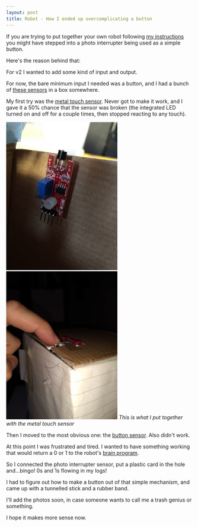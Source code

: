```yaml
---
layout: post
title: Robot - How I ended up overcomplicating a button
---
```


If you are trying to put together your own robot following [my instructions](https://github.com/angelalonso/robot) you might have stepped into a photo interrupter being used as a simple button.

Here's the reason behind that:

For v2 I wanted to add some kind of input and output.

For now, the bare minimum input I needed was a button, and I had a bunch of [these sensors](https://www.banggood.com/Geekcreit-37-In-1-Sensor-Module-Board-Set-Starter-Kits-SENSOR-KIT-For-Arduino-Carton-Box-Package-p-89734.html?akmClientCountry=DE&&cur_warehouse=CN) in a box somewhere.

My first try was the [metal touch sensor](https://steemit.com/utopian-io/@ted7/arduino-101-using-a-ky-036-metal-touch-sensor). Never got to make it work, and I gave it a 50% chance that the sensor was broken (the integrated LED turned on and off for a couple times, then stopped reacting to any touch).

![metal touch sensor mounted](/assets/robot/metal_touch_mounted.jpg) ![metal touch construct](/assets/robot/metal_touch_construct.jpg)
*This is what I put together with the metal touch sensor*

Then I moved to the most obvious one: the [button sensor](https://steemit.com/utopian-io/@ted7/arduino-101-using-a-ky-036-metal-touch-sensor). Also didn't work.

At this point I was frustrated and tired. I wanted to have something working that would return a 0 or 1 to the robot's [brain program](https://github.com/angelalonso/robot/tree/master/brain).

So I connected the photo interrupter sensor, put a plastic card in the hole and...bingo! 0s and 1s flowing in my logs!

I had to figure out how to make a button out of that simple mechanism, and came up with a tunnelled stick and a rubber band.

I'll add the photos soon, in case someone wants to call me a trash genius or something.

I hope it makes more sense now.  
